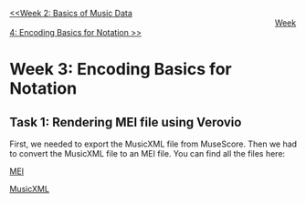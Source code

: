 [<<Week 2: Basics of Music Data](https://github.com/user0disconnect/MCA-2023/blob/ed327232766cf79c460fc68a72ec7df806adace0/Labs/week2.md) $~~~~~~~~~~~~~~~~~~~~~~~~~~~~~~~~~~~~~~~~~~~~~~~~~~~~~~~~~~~~~~~~~~~~~~~~~~~~~~~~~~~~~~~~~~~~~~~~~~~~~~~~~~~~~~~~~~~~~~$[Week 4: Encoding Basics for Notation >>](https://github.com/user0disconnect/MCA-2023/blob/694a528ca479347161b936c1bc81d40dfd27bd1a/Labs/week4.md)

# Week 3: Encoding Basics for Notation

## Task 1: Rendering MEI file using Verovio

First, we needed to export the MusicXML file from MuseScore. Then we had to convert the MusicXML file to an MEI file. You can find all the files here: 

[MEI](https://github.com/user0disconnect/MCA-2023/blob/06a998026fb3ce76ebb7854349c69adf39af2698/myfile.mei)

[MusicXML](https://github.com/user0disconnect/MCA-2023/blob/06a998026fb3ce76ebb7854349c69adf39af2698/spiegel_im_spiegel_part.mscz)
